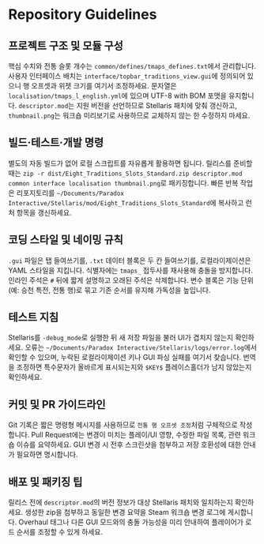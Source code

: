 # Repository Guidelines

## 프로젝트 구조 및 모듈 구성
핵심 수치와 전통 슬롯 개수는 `common/defines/tmaps_defines.txt`에서 관리합니다. 사용자 인터페이스 배치는 `interface/topbar_traditions_view.gui`에 정의되어 있으니 행 오프셋과 위젯 크기를 여기서 조정하세요. 문자열은 `localisation/tmaps_l_english.yml`에 있으며 UTF-8 with BOM 포맷을 유지합니다. `descriptor.mod`는 지원 버전을 선언하므로 Stellaris 패치에 맞춰 갱신하고, `thumbnail.png`는 워크숍 미리보기로 사용하므로 교체하지 않는 한 수정하지 마세요.

## 빌드·테스트·개발 명령
별도의 자동 빌드가 없어 로컬 스크립트를 자유롭게 활용하면 됩니다. 릴리스를 준비할 때는 `zip -r dist/Eight_Traditions_Slots_Standard.zip descriptor.mod common interface localisation thumbnail.png`로 패키징합니다. 빠른 반복 작업은 리포지토리를 `~/Documents/Paradox Interactive/Stellaris/mod/Eight_Traditions_Slots_Standard`에 복사하고 런처 항목을 갱신하세요.

## 코딩 스타일 및 네이밍 규칙
`.gui` 파일은 탭 들여쓰기를, `.txt` 데이터 블록은 두 칸 들여쓰기를, 로컬라이제이션은 YAML 스타일을 지킵니다. 식별자에는 `tmaps_` 접두사를 재사용해 충돌을 방지합니다. 인라인 주석은 `#` 뒤에 짧게 설명하고 오래된 주석은 삭제합니다. 변수 블록은 기능 단위(예: 승천 특전, 전통 행)로 묶고 기존 순서를 유지해 가독성을 높입니다.

## 테스트 지침
Stellaris를 `-debug_mode`로 실행한 뒤 새 저장 파일을 불러 UI가 겹치지 않는지 확인하세요. 오류는 `~/Documents/Paradox Interactive/Stellaris/logs/error.log`에서 확인할 수 있으며, 누락된 로컬라이제이션 키나 GUI 파싱 실패를 여기서 찾습니다. 번역을 조정하면 특수문자가 올바르게 표시되는지와 `$KEY$` 플레이스홀더가 남지 않았는지 확인하세요.

## 커밋 및 PR 가이드라인
Git 기록은 짧은 명령형 메시지를 사용하므로 `전통 행 오프셋 조정`처럼 구체적으로 작성합니다. Pull Request에는 변경이 미치는 플레이/UI 영향, 수정한 파일 목록, 관련 워크숍 이슈를 요약하세요. GUI 변경 시 전후 스크린샷을 첨부하고 저장 호환성에 대한 안내가 필요하면 명시합니다.

## 배포 및 패키징 팁
릴리스 전에 `descriptor.mod`의 버전 정보가 대상 Stellaris 패치와 일치하는지 확인하세요. 생성한 zip을 첨부하고 동일한 변경 요약을 Steam 워크숍 변경 로그에 게시합니다. Overhaul 태그나 다른 GUI 모드와의 충돌 가능성을 미리 안내하여 플레이어가 로드 순서를 조정할 수 있게 하세요.
